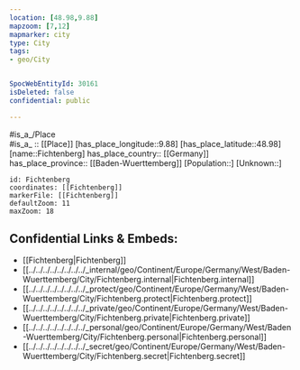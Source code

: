 ```yaml
---
location: [48.98,9.88] 
mapzoom: [7,12] 
mapmarker: city 
type: City
tags:
- geo/City


SpocWebEntityId: 30161
isDeleted: false
confidential: public

---
```

#is_a_/Place  
#is_a_ :: [[Place]] 
[has_place_longitude::9.88] 
[has_place_latitude::48.98] 
[name::Fichtenberg] 
has_place_country:: [[Germany]]  
has_place_province:: [[Baden-Wuerttemberg]] 
[Population::] 
[Unknown::] 


```leaflet
id: Fichtenberg
coordinates: [[Fichtenberg]] 
markerFile: [[Fichtenberg]] 
defaultZoom: 11 
maxZoom: 18
```


## Confidential Links & Embeds: 
- [[Fichtenberg|Fichtenberg]]  
- [[../../../../../../../../_internal/geo/Continent/Europe/Germany/West/Baden-Wuerttemberg/City/Fichtenberg.internal|Fichtenberg.internal]] 
- [[../../../../../../../../_protect/geo/Continent/Europe/Germany/West/Baden-Wuerttemberg/City/Fichtenberg.protect|Fichtenberg.protect]] 
- [[../../../../../../../../_private/geo/Continent/Europe/Germany/West/Baden-Wuerttemberg/City/Fichtenberg.private|Fichtenberg.private]] 
- [[../../../../../../../../_personal/geo/Continent/Europe/Germany/West/Baden-Wuerttemberg/City/Fichtenberg.personal|Fichtenberg.personal]] 
- [[../../../../../../../../_secret/geo/Continent/Europe/Germany/West/Baden-Wuerttemberg/City/Fichtenberg.secret|Fichtenberg.secret]] 
